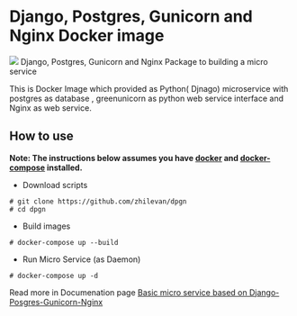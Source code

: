 # Django, Postgres, Gunicorn and Nginx Docker image
![](http://zhilevan.com/sites/default/files/styles/805x503/public/2018-07/django-docker.jpg,qitok=YAVVTGGX.pagespeed.ce.m76EdDMsga.jpg)
Django, Postgres, Gunicorn and Nginx Package to building a micro service


This is Docker Image which provided as Python( Djnago) microservice with postgres as database , greenunicorn as python web service interface and Nginx as web service.

## How to use
**Note: The instructions below assumes you have [docker](https://docs.docker.com/engine/installation/) and [docker-compose](https://docs.docker.com/compose/install/) installed.**
- Download scripts
```
# git clone https://github.com/zhilevan/dpgn
# cd dpgn
```
- Build images
```
# docker-compose up --build
```

- Run Micro Service (as Daemon)

```
# docker-compose up -d
```

Read more in Documenation page [Basic micro service based on Django-Posgres-Gunicorn-Nginx](http://zhilevan.com/en/blog/Basic-micro-service-based-Django-Posgres-Gunicorn-Nginx)

